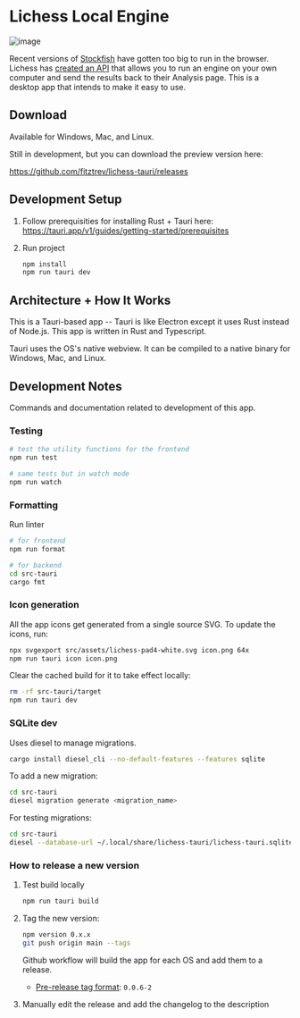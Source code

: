 # Lichess Local Engine

![image](https://user-images.githubusercontent.com/271432/232327082-11582b5b-cc6a-4db4-a6a8-1b3630c717d5.png)

Recent versions of [Stockfish](https://stockfishchess.org/) have gotten too big to run in the browser. Lichess has [created an API](https://lichess.org/api#tag/External-engine) that allows you to run an engine on your own computer and send the results back to their Analysis page. This is a desktop app that intends to make it easy to use.

## Download

Available for Windows, Mac, and Linux.

Still in development, but you can download the preview version here:

https://github.com/fitztrev/lichess-tauri/releases

## Development Setup

1. Follow prerequisities for installing Rust + Tauri here: https://tauri.app/v1/guides/getting-started/prerequisites

2. Run project

   ```bash
   npm install
   npm run tauri dev
   ```

## Architecture + How It Works

This is a Tauri-based app -- Tauri is like Electron except it uses Rust instead of Node.js. This app is written in Rust and Typescript.

Tauri uses the OS's native webview. It can be compiled to a native binary for Windows, Mac, and Linux.

## Development Notes

Commands and documentation related to development of this app.

### Testing

```bash
# test the utility functions for the frontend
npm run test

# same tests but in watch mode
npm run watch
```

### Formatting

Run linter

```bash
# for frontend
npm run format

# for backend
cd src-tauri
cargo fmt
```

### Icon generation

All the app icons get generated from a single source SVG. To update the icons, run:

```bash
npx svgexport src/assets/lichess-pad4-white.svg icon.png 64x
npm run tauri icon icon.png
```

Clear the cached build for it to take effect locally:

```bash
rm -rf src-tauri/target
npm run tauri dev
```

### SQLite dev

Uses diesel to manage migrations.

```bash
cargo install diesel_cli --no-default-features --features sqlite
```

To add a new migration:

```bash
cd src-tauri
diesel migration generate <migration_name>
```

For testing migrations:

```bash
cd src-tauri
diesel --database-url ~/.local/share/lichess-tauri/lichess-tauri.sqlite migration redo
```

### How to release a new version

1. Test build locally

   ```bash
   npm run tauri build
   ```

1. Tag the new version:

   ```bash
   npm version 0.x.x
   git push origin main --tags
   ```

   Github workflow will build the app for each OS and add them to a release.

   * [Pre-release tag format](https://github.com/tauri-apps/tauri/issues/5286#issuecomment-1396970694): `0.0.6-2`

2. Manually edit the release and add the changelog to the description
